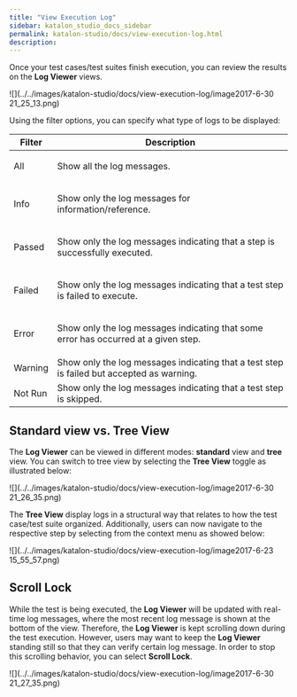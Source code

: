 ```yaml
---
title: "View Execution Log" 
sidebar: katalon_studio_docs_sidebar
permalink: katalon-studio/docs/view-execution-log.html 
description: 
---
```

Once your test cases/test suites finish execution, you can review the results on the **Log Viewer** views.

![](../../images/katalon-studio/docs/view-execution-log/image2017-6-30 21_25_13.png)

Using the filter options, you can specify what type of logs to be displayed:

<table class="" style="table-layout: fixed;"><thead><tr><th class="" style="">Filter</th><th class="" style="">Description</th></tr></thead><tbody class="" style=""><tr class="" style=""><td class="" style=""><p class="" style="">All</p></td><td class="" style=""><p class="" style="">Show all the log messages.</p></td></tr><tr class="" style=""><td class="" style=""><p class="" style="">Info</p></td><td class="" style=""><p class="" style="">Show only the log messages for information/reference.</p></td></tr><tr class="" style=""><td class="" style=""><p class="" style="">Passed</p></td><td class="" style=""><p class="" style="">Show only the log messages indicating that a step is successfully executed.</p></td></tr><tr class="" style=""><td class="" style=""><p class="" style="">Failed</p></td><td class="" style=""><p class="" style="">Show only the log messages indicating that a test step is failed to execute.</p></td></tr><tr class="" style=""><td class="" style=""><p class="" style="">Error</p></td><td class="" style=""><p class="" style="">Show only the log messages indicating that some error has occurred at a given step.</p></td></tr><tr class="" style=""><td colspan="1" class="" style="">Warning</td><td colspan="1" class="" style="">Show only the log messages indicating that a test step is failed but accepted as warning.</td></tr><tr class="" style=""><td colspan="1" class="" style="">Not Run</td><td colspan="1" class="" style="">Show only the log messages indicating that a test step is skipped.</td></tr></tbody></table>

Standard view vs. Tree View
---------------------------

The **Log Viewer** can be viewed in different modes: **standard** view and **tree** view. You can switch to tree view by selecting the **Tree View** toggle as illustrated below:

![](../../images/katalon-studio/docs/view-execution-log/image2017-6-30 21_26_35.png)

The **Tree View** display logs in a structural way that relates to how the test case/test suite organized. Additionally, users can now navigate to the respective step by selecting from the context menu as showed below:

![](../../images/katalon-studio/docs/view-execution-log/image2017-6-23 15_55_57.png)

Scroll Lock
-----------

While the test is being executed, the **Log Viewer** will be updated with real-time log messages, where the most recent log message is shown at the bottom of the view. Therefore, the **Log Viewer** is kept scrolling down during the test execution. However, users may want to keep the **Log Viewer** standing still so that they can verify certain log message. In order to stop this scrolling behavior, you can select **Scroll Lock**.

![](../../images/katalon-studio/docs/view-execution-log/image2017-6-30 21_27_35.png)